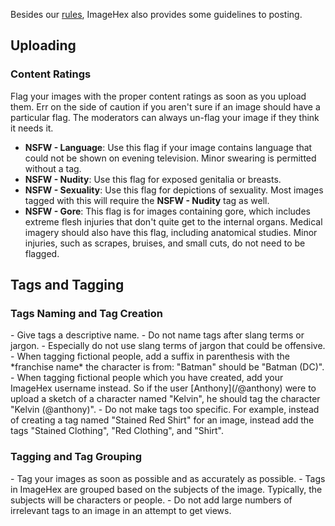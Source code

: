 Besides our [rules](/rules), ImageHex also provides some guidelines to posting.

## Uploading

<h3 id="content-ratings">Content Ratings</h3>
Flag your images with the proper content ratings as soon as you upload them.
Err on the side of caution if you aren't sure if an image should have a particular flag.
The moderators can always un-flag your image if they think it needs it.

- **NSFW - Language**: Use this flag if your image contains language that could not be shown on evening television.
Minor swearing is permitted without a tag.
- **NSFW - Nudity**: Use this flag for exposed genitalia or breasts.
- **NSFW - Sexuality**: Use this flag for depictions of sexuality.
Most images tagged with this will require the **NSFW - Nudity** tag as well.
- **NSFW - Gore**: This flag is for images containing gore, which includes extreme flesh injuries that don't quite get to the internal organs.
Medical imagery should also have this flag, including anatomical studies.
Minor injuries, such as scrapes, bruises, and small cuts, do not need to be flagged.

## Tags and Tagging

<h3 id="tag-naming">Tags Naming and Tag Creation</h3>
- Give tags a descriptive name.
- Do not name tags after slang terms or jargon.
  - Especially do not use slang terms of jargon that could be offensive.
- When tagging fictional people, add a suffix in parenthesis with the *franchise name* the character is from: "Batman" should be "Batman (DC)".
- When tagging fictional people which you have created, add your ImageHex username instead. So if the user [Anthony](/@anthony) were to upload a sketch of a character named "Kelvin", he should tag the character "Kelvin (@anthony)".
- Do not make tags too specific. For example, instead of creating a tag named "Stained Red Shirt" for an image, instead add the tags "Stained Clothing", "Red Clothing", and "Shirt".

<h3 id="tagging-rules">Tagging and Tag Grouping</h3>
- Tag your images as soon as possible and as accurately as possible.
- Tags in ImageHex are grouped based on the subjects of the image.
Typically, the subjects will be characters or people.
- Do not add large numbers of irrelevant tags to an image in an attempt to get views.
